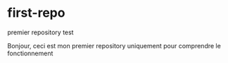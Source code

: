 # first-repo
premier repository test

Bonjour, ceci est mon premier repository uniquement pour comprendre le fonctionnement
